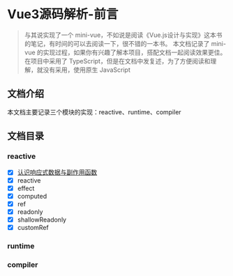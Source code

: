# Vue3源码解析-前言

> 与其说实现了一个 mini-vue，不如说是阅读《Vue.js设计与实现》这本书的笔记，有时间的可以去阅读一下，很不错的一本书。
> 本文档记录了 mini-vue 的实现过程，如果你有兴趣了解本项目，搭配文档一起阅读效果更佳。
> 在项目中采用了 TypeScript，但是在文档中发复述，为了方便阅读和理解，就没有采用，使用原生 JavaScript

## 文档介绍

本文档主要记录三个模块的实现：reactive、runtime、compiler

## 文档目录
### reactive
- [x] [认识响应式数据与副作用函数](./响应式系统/1.%20响应式数据与副作用函数.md)
- [x] reactive
- [x] effect
- [x] computed
- [x] ref
- [x] readonly
- [x] shallowReadonly
- [x] customRef

### runtime

### compiler

